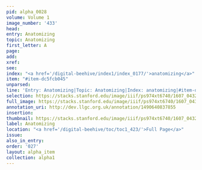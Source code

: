 ```yaml
---
pid: alpha_0028
volume: Volume 1
image_number: '433'
head:
entry: Anatomizing
topic: Anatomizing
first_letter: A
page:
add:
xref:
see:
index: "<a href='/digital-beehive/index1/index_0177/'>anatomizing</a>"
item: "#item-dc5fcb045"
unparsed:
line: 'Entry: Anatomizing|Topic: Anatomizing|Index: anatomizing|#item-dc5fcb045'
selection: https://stacks.stanford.edu/image/iiif/ps974xt6740/1607_0432/288,1020,3159,494/full/0/default.jpg
full_image: https://stacks.stanford.edu/image/iiif/ps974xt6740/1607_0432/full/full/0/default.jpg
annotation_uri: http://dev.llgc.org.uk/annotation/1490640837855
insertion:
thumbnail: https://stacks.stanford.edu/image/iiif/ps974xt6740/1607_0432/288,1020,600,180/250,/0/default.jpg
label: Anatomizing
location: "<a href='/digital-beehive/toc/toc1_423/'>Full Page</a>"
issue:
also_in_entry:
order: '027'
layout: alpha_item
collection: alpha1
---
```


